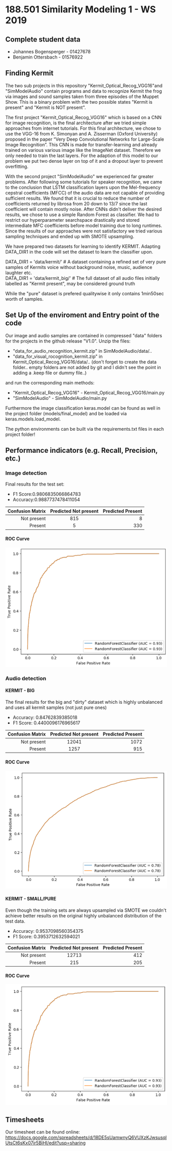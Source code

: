 # 188.501 Similarity Modeling 1 - WS 2019

## Complete student data
* Johannes Bogensperger - 01427678
* Benjamin Ottersbach - 01576922

## Finding Kermit
The two sub projects in this repository "Kermit_Optical_Recog_VGG16"and "SimModelAudio" contain programs and data to recognize Kermit the frog via images and sound samples taken from three episodes of the Muppet Show. This is a binary problem with the two possible states "Kermit is present" and "Kermit is NOT present".

The first project "Kermit_Optical_Recog_VGG16" which is based on a CNN for image recognition, is the final architecture after we tried simple approaches from internet tutorials. For this final architecture, we chose to use the VGG-16 from K. Simonyan and A. Zisserman (Oxford University) proposed in the paper “Very Deep Convolutional Networks for Large-Scale Image Recognition”. This CNN is made for transfer-learning and already trained on various various image like the ImageNet dataset. Therefore we only needed to train the last layers. For the adaption of this model to our problem we put two dense layer on top of it and a dropout layer to prevent overfitting.

With the second project "SimModelAudio" we experienced far greater problems. After following some tutorials for speaker recognition, we came to the conclusion that LSTM classification layers upon the Mel-frequency cepstral coefficients (MFCC) of the audio data are not capable of providing sufficient results. We found that it is crucial to reduce the number of coefficients returned by librosa from 20 down to 13/7 since the last coefficient will contain mostly noise. After CNNs didn't deliver the desired results, we chose to use a simple Random Forest as classifier. We had to restrict our hyperparameter searchspace drastically and stored intermediate MFC coefficients before model training due to long runtimes. Since the results of our approaches were not satisfactory we tried various sampling techniques and ended up with SMOTE upsampling. 

We have prepared two datasets for learning to identify KERMIT. Adapting DATA_DIR1 in the code will set the dataset to learn the classifier upon.

DATA_DIR1 = 'data/kermit/'      # A dataset containing a refined set of very pure samples of Kermits voice without background noise, music, audience laughter  etc.  
DATA_DIR1 = 'data/kermit_big/'  # The full dataset of all audio files initially labelled as "Kermit present", may be considered ground truth 

While the "pure" dataset is prefered qualitywise it only contains 1min50sec worth of samples.

## Set Up of the enviroment and Entry point of the code
Our image and audio samples are contained in compressed "data" folders for the projects in the github release "V1.0".
Unzip the files:
* "data_for_audio_recognition_kermit.zip" in SimModelAudio/data/..
* "data_for_visual_rocognition_kermit.zip" in Kermit_Optical_Recog_VGG16/data/..
(don't forget to create the data folder.. empty folders are not added by git and I didn't see the point in adding a .keep file or dummy file..)

and run the corresponding main methods:
* "Kermit_Optical_Recog_VGG16" - Kermit_Optical_Recog_VGG16/main.py
* "SimModelAudio" - SimModelAudio/main.py

Furthermore the image classification keras.model can be found as well in the project folder (models/final_model) and be loaded via keras.models.load_model.

The python environments can be built via the requirements.txt files in each project folder!

## Performance indicators (e.g. Recall, Precision, etc.)

### Image detection
Final results for the test set:

* F1 Score:0.9806835066864783
* Accuracy:0.9887737478411054

| Confusion Matrix  | Predicted Not present | Predicted Present  |
| ----------------: |:---------------------:| -------------:|
| Not present       | 815                 | 8          |
| Present           | 5                  | 330           |

#### ROC Curve

![alt text](https://github.com/bottersb/sm_w19/blob/master/Kermit_Optical_Recog_VGG16/Roc_Curve_VGG16.png )


### Audio detection

#### KERMIT - BIG
The final results for the big and "dirty" dataset which is highly unbalanced and uses all kermit samples (not just pure ones) 

* Accuracy: 0.84762839385018
* F1 Score: 0.4400096176965617

| Confusion Matrix  | Predicted Not present | Predicted Present  |
| ----------------: |:---------------------:| -------------:|
| Not present       | 12041                 | 1072          |
| Present           | 1257                  | 915           |

#### ROC Curve
![alt text](https://github.com/bottersb/sm_w19/blob/master/SimModelAudio/ROC_curve_kermit_big.png)

#### KERMIT - SMALL/PURE
Even though the training sets are always upsampled via SMOTE we couldn't achieve better results on the original highly unbalanced distribution of the test data.

* Accuracy: 0.9537098560354375
* F1 Score: 0.3953712632594021

| Confusion Matrix  | Predicted Not present | Predicted Present  |
| ----------------: |:---------------------:| -------------:|
| Not present       | 12713                 | 412          |
| Present           | 215                  | 205           |


#### ROC Curve
![alt text](https://github.com/bottersb/sm_w19/blob/master/SimModelAudio/ROC_curve_kermit_puresmall.png)

## Timesheets
Our timesheet can be found online:
https://docs.google.com/spreadsheets/d/18DE5sUamwnyQ6VUXzKJwsusqlUtsCt6sKx07ir5BiHI/edit?usp=sharing



